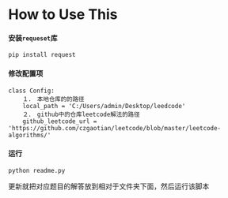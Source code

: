 # How to Use This
#### 安装`requeset`库
```
pip install request 
```
#### 修改配置项
```
class Config:
    １．　本地仓库的的路径
    local_path = 'C:/Users/admin/Desktop/leedcode'
    ２．　github中的仓库leetcode解法的路径
    github_leetcode_url = 'https://github.com/czgaotian/leetcode/blob/master/leetcode-algorithms/'
```
#### 运行
```
python readme.py
```
更新就把对应题目的解答放到相对于文件夹下面，然后运行该脚本